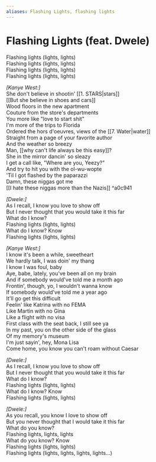 ```yaml
---
aliases: Flashing Lights, flashing lights
---
```



# Flashing Lights (feat. Dwele)

Flashing lights (lights, lights)  
Flashing lights (lights, lights)  
Flashing lights (lights, lights)  
Flashing lights (lights, lights)  

_[Kanye West:]_  
She don't believe in shootin' [[1. STARS|stars]]  
[[But she believe in shoes and cars]]  
Wood floors in the new apartment  
Couture from the store's departments  
You more like "love to start shit"  
I'm more of the trips to Florida  
Ordered the hors d'oeuvres, views of the [[7. Water|water]]  
Straight from a page of your favorite author  
And the weather so breezy  
Man, [[why can't life always be this easy]]?  
She in the mirror dancin' so sleazy  
I get a call like, "Where are you, Yeezy?"  
And try to hit you with the ol-wu-wopte  
'Til I got flashed by the paparazzi  
Damn, these niggas got me  
[[I hate these niggas more than the Nazis]] ^a0c941

_[Dwele:]_  
As I recall, I know you love to show off  
But I never thought that you would take it this far  
What do I know?  
Flashing lights (lights, lights)  
What do I know? Know  
Flashing lights (lights, lights)  

_[Kanye West:]_  
I know it's been a while, sweetheart  
We hardly talk, I was doin' my thang  
I know I was foul, baby  
Aye, babe, lately, you've been all on my brain  
And if somebody would've told me a month ago  
Frontin', though, yo, I wouldn't wanna know  
If somebody would've told me a year ago  
It'll go get this difficult  
Feelin' like Katrina with no FEMA  
Like Martin with no Gina  
Like a flight with no visa  
First class with the seat back, I still see ya  
In my past, you on the other side of the glass  
Of my memory's museum  
I'm just sayin', hey, Mona Lisa  
Come home, you know you can't roam without Caesar  

_[Dwele:]_  
As I recall, I know you love to show off  
But I never thought that you would take it this far  
What do I know?  
Flashing lights (lights, lights)  
What do I know? Know  
Flashing lights (lights, lights)  

_[Dwele:]_  
As you recall, you know I love to show off  
But you never thought that I would take it this far  
What do you know?  
Flashing lights, lights, lights  
What do you know? Know  
Flashing lights (lights, lights)  
Flashing lights (lights, lights, lights, lights…)
